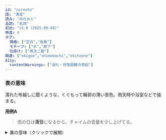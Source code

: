 ```yaml
---
id: "nureoto"
語: "濡音"
読み: "ぬれおと"
品詞: "名詞"
初出: "v1.0 (2025-09-08)"
怖度: 4
タグ:
  情緒: ["空白","執着"]
  モチーフ: ["水","廊下"]
  仕掛け: ["用法二層"]
関連: ["okigoe","shimomachi","ekitoone"]
A11y:
  contentWarnings: ["溺れ・呼吸困難の想起"]
---
```


### 表の意味
濡れた布越しに聞くような、くぐもって輪郭の薄い音色。雨天時や浴室などで強まる。

**用例A**
> 雨の日は**濡音**になるから、チャイムの音量を少し上げてる。

<details><summary>裏の意味（クリックで展開）</summary>

**裏の意味**  
耳ではなく**肺**で拾っている音。**向こう側**からの伝達に近い。乾くと聞こえにくくなる。

**手がかり**
- 息切れの直後だけ明瞭に聞こえる
- 水場から離れると**音が痩せる**
- 返事が半拍遅れる

**用例B**
> 風呂あがりは**濡音**が遠い。返事は、まだ向こうにある。
</details>
